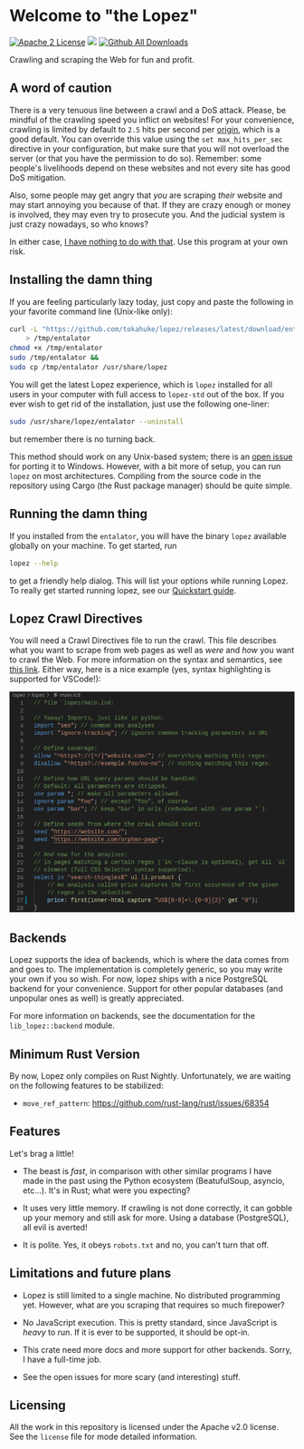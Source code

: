 
# Welcome to "the Lopez"
<!-- Badges -->
[![Apache 2 License](https://img.shields.io/badge/license-Apache%202.0-success)](license) [![](https://img.shields.io/discord/749985629588160623)](https://discord.gg/RuJYHv8) [![Github All Downloads](https://img.shields.io/github/downloads/tokahuke/lopez/total)](https://github.com/tokahuke/lopez/releases/latest/)
<!-- End badges -->

Crawling and scraping the Web for fun and profit.
## A word of caution

There is a very tenuous line between a crawl and a DoS attack. Please, be mindful of the crawling speed you inflict on websites! For your convenience, crawling is limited by default to `2.5` hits per second per [origin](https://html.spec.whatwg.org/#origin), which is a good default. You can override this value using the `set max_hits_per_sec` directive in your configuration, but make sure that you will not overload the server (or that you have the permission to do so). Remember: some people's livelihoods depend on these websites and not every site has good DoS mitigation. 

Also, some people may get angry that _you_ are scraping _their_ website and may start annoying you because of that. If they are crazy enough or money is involved, they may even try to prosecute you. And the judicial system is just crazy nowadays, so who knows?

In either case, [I have nothing to do with that](license). Use this program at your own risk.

## Installing the damn thing

If you are feeling particularly lazy today, just copy and paste the following in your favorite command line (Unix-like only):
```bash
curl -L "https://github.com/tokahuke/lopez/releases/latest/download/entalator" \
    > /tmp/entalator
chmod +x /tmp/entalator
sudo /tmp/entalator &&
sudo cp /tmp/entalator /usr/share/lopez
```
You will get the latest Lopez experience, which is `lopez` installed for all users in your computer with full access to `lopez-std` out of the box. If you ever wish to get rid of the installation, just use the following one-liner:
```bash
sudo /usr/share/lopez/entalator --uninstall
```
but remember there is no turning back.

This method should work on any Unix-based system; there is an [open issue](https://github.com/tokahuke/lopez/issues/4) for porting it to Windows.  However, with a bit more of setup, you can run `lopez` on most architectures. Compiling from the source code in the repository using Cargo (the Rust package manager) should be quite simple.

## Running the damn thing

If you installed from the `entalator`, you will have the binary `lopez` available globally on your machine. To get started, run
```bash
lopez --help
```
to get a friendly help dialog. This will list your options while running Lopez. To really get started running lopez, see our [Quickstart guide](https://github.com/tokahuke/lopez/wiki/Quickstart).

## Lopez Crawl Directives

You will need a Crawl Directives file to run the crawl. This file describes what you want to scrape from web pages as well as _were_ and _how_ you want to crawl the Web. For more information on the syntax and semantics, see [this link](https://github.com/tokahuke/lopez/wiki/Lopez-Crawl-Directives). Either way, here is a nice example (yes, syntax highlighting is supported for VSCode!):

![Sample code example for Lopez Crawl Directives](/img/sample-code.png)

## Backends

Lopez supports the idea of backends, which is where the data comes from and goes to. The implementation is completely generic, so you may write your own if you so wish. For now, lopez ships with a nice PostgreSQL backend for your convenience. Support for other popular databases (and unpopular ones as well) is greatly appreciated.

For more information on backends, see the documentation for the `lib_lopez::backend` module.

## Minimum Rust Version

By now, Lopez only compiles on Rust Nightly. Unfortunately, we are waiting on the following features to be stabilized:
* `move_ref_pattern`: https://github.com/rust-lang/rust/issues/68354

## Features

Let's brag a little!

* The beast is _fast_, in comparison with other similar programs I have made in the past using the Python ecosystem (BeatufulSoup, asyncio, etc...). It's in Rust; what were you expecting?

* It uses very little memory. If crawling is not done correctly, it can gobble up your memory and still ask for more. Using a database (PostgreSQL), all evil is averted!

* It is polite. Yes, it obeys `robots.txt` and no, you can't turn that off.

## Limitations and future plans

* Lopez is still limited to a single machine. No distributed programming yet. However, what are you scraping that requires so much firepower?

* No JavaScript execution. This is pretty standard, since JavaScript is _heavy_ to run. If it is ever to be supported, it should be opt-in.

* This crate need more docs and more support for other backends. Sorry, I have a full-time job.

* See the open issues for more scary (and interesting) stuff.

## Licensing

All the work in this repository is licensed under the Apache v2.0 license. See the `license` file for mode detailed information.
